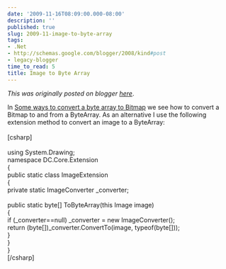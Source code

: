 ```yaml
---
date: '2009-11-16T08:09:00.000-08:00'
description: ''
published: true
slug: 2009-11-image-to-byte-array
tags:
- .Net
- http://schemas.google.com/blogger/2008/kind#post
- legacy-blogger
time_to_read: 5
title: Image to Byte Array
---
```


*This was originally posted on blogger [here](https://techshorts.blogspot.com/2009/11/image-to-byte-array.html)*.

In <a href="http://team.sfi.vn/post/Some-ways-to-convert-a-byte-array-to-Bitmap.aspx" target="_blank" title="Some ways to convert a byte array to Bitmap">Some ways to convert a byte array to Bitmap</a> we see how to convert a Bitmap to and from a ByteArray.  As an alternative I use the following extension method to convert an image to a ByteArray:<br /><br />[csharp]<br /><br />using System.Drawing;<br />namespace DC.Core.Extension<br />{<br />	public static class ImageExtension<br />	{<br />		private static ImageConverter _converter;<br /><br />		public static byte[] ToByteArray(this Image image)<br />		{<br />			if (_converter==null) _converter = new ImageConverter();<br />			return (byte[])_converter.ConvertTo(image, typeof(byte[]));<br />		}<br />	}<br />}<br />[/csharp]